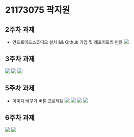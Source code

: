 # 21173075 곽지원

## 2주차 과제
- 안드로이드스튜디오 설치 && Github 가입 및 레포지토리 만듦
 <img width="" height="" src="./pic/2st.png"></img>

## 3주차 과제

<img width="" height="" src="./pic/3주차_메인.png"></img>
<img width="" height="" src="./pic/3주차_네이버.png"></img>
<img width="" height="" src="./pic/3주차_전화걸기.png"></img>

## 5주차 과제
- 이미지 바꾸기 버튼 프로젝트
<img width="" height="" src="./pic/main소스파일.png"></img>
<img width="" height="" src="./pic/java소스파일.png"></img>
<img width="" height="" src="./pic/실행결과1.png"></img>
<img width="" height="" src="./pic/실행결과2.png"></img>

## 6주차 과제

<img width="" height="" src="./pic/Width.png"></img>
<img width="" height="" src="./pic/Height.png"></img>

